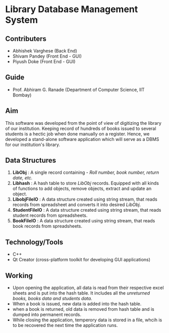 # Library Database Management System


## Contributers

- Abhishek Varghese (Back End)
- Shivam Pandey (Front End - GUI)
- Piyush Doke (Front End - GUI)

## Guide

- Prof. Abhiram G. Ranade (Department of Computer Science, IIT Bombay)

## Aim

This software was developed from the point of view of digitizing the library of our institution. Keeping record of hundreds of books issued to several students is a hectic job when done manually on a register. Hence, we developed a stand-alone software application which will serve as a DBMS for our institution's library.

## Data Structures

1. **LibObj** : A single record containing -  *Roll number, book number, return date, etc.*
1. **Libhash** : A hash table to store *LibObj* records. Equipped with all kinds of functions to add objects, remove objects, extract and update an object.
1. **LibobjFileIO** : A data structure created using string stream, that reads records from spreadsheet and converts it into desired *LibObj*.
1. **StudentFileIO** : A data structure created using string stream, that reads student records from spreadsheets.
1. **BookFileIO** : A data structure created using string stream, that reads book records from spreadsheets.

## Technology/Tools

- C++
- Qt Creator (cross-platform toolkit for developing GUI applications)

## Working

* Upon opening the application, all data is read from their respective excel sheets and is put into the hash table. It includes all the *unreturned books, books data and students data.*
* When a book is issued, new data is added into the hash table.
* when a book is returned, old data is removed from hash table and is dumped into permanent records.
* While closing the application, temperory data is stored in a file, whcih is to be recovered the next time the application runs.
